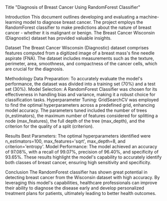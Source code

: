 Title
"Diagnosis of Breast Cancer Using RandomForest Classifier"

Introduction
This document outlines developing and evaluating a machine-learning model to diagnose breast cancer. The project employs the RandomForest classifier to make predictions about the nature of breast cancer - whether it is malignant or benign. The Breast Cancer Wisconsin (Diagnostic) dataset has provided valuable insights.

Dataset
The Breast Cancer Wisconsin (Diagnostic) dataset comprises features computed from a digitized image of a breast mass's fine needle aspirate (FNA). The dataset includes measurements such as the texture, perimeter, area, smoothness, and compactness of the cancer cells, which are crucial for the diagnosis.

Methodology
Data Preparation: To accurately evaluate the model's performance, the dataset was divided into a training set (70%) and a test set (30%).
Model Selection: A RandomForest Classifier was chosen for its effectiveness in handling bias and variance, making it a robust choice for classification tasks.
Hyperparameter Tuning: GridSearchCV was employed to find the optimal hyperparameters across a predefined grid, enhancing model accuracy. The parameters tuned included the number of trees (n_estimators), the maximum number of features considered for splitting a node (max_features), the full depth of the tree (max_depth), and the criterion for the quality of a split (criterion).

Results
Best Parameters: The optimal hyperparameters identified were n_estimators=100, max_features='sqrt', max_depth=8, and criterion='entropy'.
Model Performance: The model achieved an accuracy of 97.08%, with a recall of 99.07%, precision of 96.40%, and specificity of 93.65%. These results highlight the model's capability to accurately identify both classes of breast cancer, ensuring high sensitivity and specificity.


Conclusion
The RandomForest classifier has shown great potential in detecting breast cancer from the Wisconsin dataset with high accuracy. By leveraging this model's capabilities, healthcare professionals can improve their ability to diagnose the disease early and develop personalized treatment plans for patients, ultimately leading to better health outcomes.

